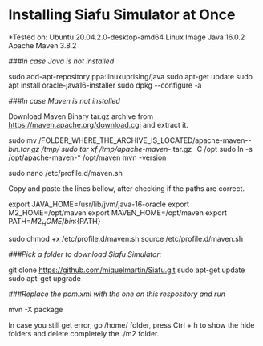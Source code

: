# Installing Siafu Simulator at Once #

*Tested on: 
Ubuntu 20.04.2.0-desktop-amd64 Linux Image
Java 16.0.2
Apache Maven 3.8.2

*###In case Java is not installed*


sudo add-apt-repository ppa:linuxuprising/java
sudo apt-get update
sudo apt install oracle-java16-installer
sudo dpkg --configure -a


*###In case Maven is not installed*

Download Maven Binary tar.gz archive from https://maven.apache.org/download.cgi and extract it.

sudo mv /FOLDER_WHERE_THE_ARCHIVE_IS_LOCATED/apache-maven-*-bin.tar.gz /tmp/
sudo tar xf /tmp/apache-maven-*.tar.gz -C /opt
sudo ln -s /opt/apache-maven-* /opt/maven
mvn -version

sudo nano /etc/profile.d/maven.sh

Copy and paste the lines bellow, after checking if the paths are correct.

export JAVA_HOME=/usr/lib/jvm/java-16-oracle
export M2_HOME=/opt/maven
export MAVEN_HOME=/opt/maven
export PATH=${M2_HOME}/bin:${PATH}


sudo chmod +x /etc/profile.d/maven.sh
source /etc/profile.d/maven.sh


*###Pick a folder to download Siafu Simulator:*

git clone https://github.com/miquelmartin/Siafu.git
sudo apt-get update
sudo apt-get upgrade


*###Replace the pom.xml with the one on this respository and run*

mvn -X package


In case you still get error, go /home/ folder, press Ctrl + h to show the hide folders and delete completely the ./m2 folder.





